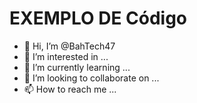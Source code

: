  # EXEMPLO DE Código

- 👋 Hi, I’m @BahTech47
- 👀 I’m interested in ...
- 🌱 I’m currently learning ...
- 💞️ I’m looking to collaborate on ...
- 📫 How to reach me ...
